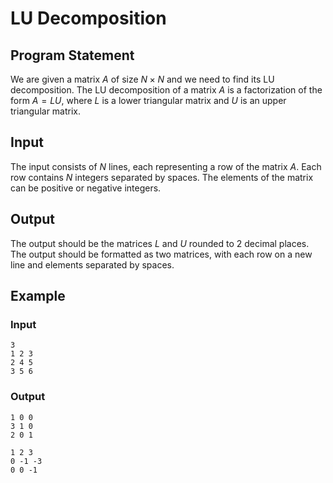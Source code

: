 # LU Decomposition

## Program Statement

We are given a matrix $A$ of size $N \times N$ and we need to find its LU decomposition. The LU decomposition of a matrix $A$ is a factorization of the form $A = LU$, where $L$ is a lower triangular matrix and $U$ is an upper triangular matrix.

## Input

The input consists of $N$ lines, each representing a row of the matrix $A$. Each row contains $N$ integers separated by spaces. The elements of the matrix can be positive or negative integers.

## Output

The output should be the matrices $L$ and $U$ rounded to 2 decimal places. The output should be formatted as two matrices, with each row on a new line and elements separated by spaces.

## Example

### Input

```
3
1 2 3
2 4 5
3 5 6
```

### Output

```
1 0 0
3 1 0
2 0 1

1 2 3
0 -1 -3
0 0 -1
```
